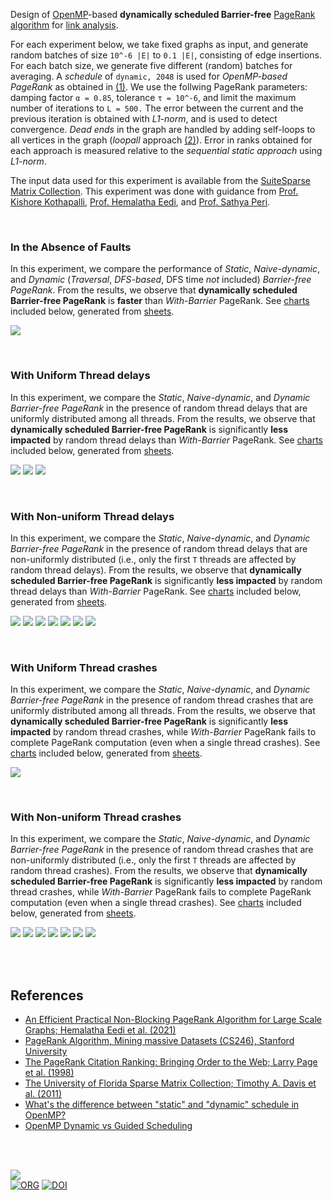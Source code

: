 Design of [OpenMP]-based **dynamically scheduled Barrier-free** [PageRank algorithm]
for [link analysis].

For each experiment below, we take fixed graphs as input, and generate random
batches of size `10^-6 |E|` to `0.1 |E|`, consisting of edge insertions. For
each batch size, we generate five different (random) batches for averaging. A
*schedule* of `dynamic, 2048` is used for *OpenMP-based PageRank* as obtained in
[(1)][pagerank-openmp]. We use the follwing PageRank parameters: damping factor
`α = 0.85`, tolerance `τ = 10^-6`, and limit the maximum number of iterations to
`L = 500.` The error between the current and the previous iteration is obtained
with *L1-norm*, and is used to detect convergence. *Dead ends* in the graph are
handled by adding self-loops to all vertices in the graph (*loopall* approach
[(2)][teleport]). Error in ranks obtained for each approach is measured relative
to the *sequential static approach* using *L1-norm*.

The input data used for this experiment is available from the
[SuiteSparse Matrix Collection]. This experiment was done with guidance from
[Prof. Kishore Kothapalli], [Prof. Hemalatha Eedi], and [Prof. Sathya Peri].

[teleport]: https://gist.github.com/wolfram77/94c38b9cfbf0c855e5f42fa24a8602fc
[pagerank-openmp]: https://github.com/puzzlef/pagerank-openmp
[SuiteSparse Matrix Collection]: https://sparse.tamu.edu
[Prof. Kishore Kothapalli]: https://faculty.iiit.ac.in/~kkishore/
[Prof. Hemalatha Eedi]: https://jntuhceh.ac.in/faculty_details/5/dept/369
[Prof. Sathya Peri]: https://people.iith.ac.in/sathya_p/
[OpenMP]: https://en.wikipedia.org/wiki/OpenMP
[PageRank algorithm]: https://en.wikipedia.org/wiki/PageRank
[link analysis]: https://en.wikipedia.org/wiki/Network_theory#Link_analysis

<br>


### In the Absence of Faults

In this experiment, we compare the performance of *Static*, *Naive-dynamic*, and
*Dynamic* (*Traversal*, *DFS-based*, DFS time *not* included) *Barrier-free*
*PageRank*. From the results, we observe that **dynamically scheduled**
**Barrier-free PageRank** is **faster** than *With-Barrier* PageRank. See [charts][charts1]
included below, generated from [sheets][sheets1].

[![](https://i.imgur.com/s5oct3o.png)][sheetp1]

[charts1]: https://imgur.com/a/SnknAwf
[sheets1]: https://docs.google.com/spreadsheets/d/1HrefgcERVI-g3Q3aTQIUtP8T5zywaNdHlmeJB2jgsOM/edit?usp=sharing
[sheetp1]: https://docs.google.com/spreadsheets/d/e/2PACX-1vTMuvH38QJ0w9rv_v1bZ1IJywEYCWcrekxa17UzoPsTjHOOAXJ20m8vidhX_Eua6StynTCsLcwaIwuk/pubhtml

<br>


### With Uniform Thread delays

In this experiment, we compare the *Static*, *Naive-dynamic*, and *Dynamic*
*Barrier-free PageRank* in the presence of random thread delays that are
uniformly distributed among all threads. From the results, we observe that
**dynamically scheduled Barrier-free PageRank** is significantly **less**
**impacted** by random thread delays than *With-Barrier* PageRank. See
[charts][charts2] included below, generated from [sheets][sheets2].

[![](https://i.imgur.com/9lmx6Xs.png)][sheetp2]
[![](https://i.imgur.com/phOhUFY.png)][sheetp2]
[![](https://i.imgur.com/fkiZQIF.png)][sheetp2]

[charts2]: https://imgur.com/a/BJ9zwju
[sheets2]: https://docs.google.com/spreadsheets/d/16XrJ7dgTwhL0O4XTrMDNCD0Ho_q5G_LWGxDc4G3yfFU/edit?usp=sharing
[sheetp2]: https://docs.google.com/spreadsheets/d/e/2PACX-1vTkMCH2q2ONfBtmqxd4LdEzVwMs1GjuAX59DNPubzvprl8ETErWqauh03QLtlZB78E6PJk7mBYlDz4D/pubhtml

<br>


### With Non-uniform Thread delays

In this experiment, we compare the *Static*, *Naive-dynamic*, and *Dynamic*
*Barrier-free PageRank* in the presence of random thread delays that are
non-uniformly distributed (i.e., only the first `T` threads are affected by
random thread delays). From the results, we observe that **dynamically**
**scheduled Barrier-free PageRank** is significantly **less impacted** by
random thread delays than *With-Barrier* PageRank. See [charts][charts3]
included below, generated from [sheets][sheets3].

[![](https://i.imgur.com/FCUUm34.png)][sheetp3]
[![](https://i.imgur.com/k0jmpm5.png)][sheetp3]
[![](https://i.imgur.com/J5ocZ10.png)][sheetp3]
[![](https://i.imgur.com/U8OFOlB.png)][sheetp3]
[![](https://i.imgur.com/EB9pX9v.png)][sheetp3]
[![](https://i.imgur.com/MD99pEU.png)][sheetp3]
[![](https://i.imgur.com/uO0KevV.png)][sheetp3]

[charts3]: https://imgur.com/a/yP7OBvr
[sheets3]: https://docs.google.com/spreadsheets/d/1XueRFUavO0IA1PCFIUAYIfloWnJwPuMpAmz3xB2aJ7s/edit?usp=sharing
[sheetp3]: https://docs.google.com/spreadsheets/d/e/2PACX-1vTr6kHOP2CWYBMFm0yBArkFHpOE3UZl4lYyqn6AfuNGkYxwLx5bkkcSQjpu2vFV4MHUSmdgiRk1OVO6/pubhtml

<br>


### With Uniform Thread crashes

In this experiment, we compare the *Static*, *Naive-dynamic*, and *Dynamic*
*Barrier-free PageRank* in the presence of random thread crashes that are
uniformly distributed among all threads. From the results, we observe that
**dynamically scheduled Barrier-free PageRank** is significantly **less**
**impacted** by random thread crashes, while *With-Barrier* PageRank fails
to complete PageRank computation (even when a single thread crashes). See
[charts][charts4] included below, generated from [sheets][sheets4].

[![](https://i.imgur.com/A1WTvGT.png)][sheetp4]

[charts4]: https://imgur.com/a/Ez19YW9
[sheets4]: https://docs.google.com/spreadsheets/d/1jdxgSaSz4SFr7yVp0F_LWrGJBtx6A0OEt3MlEIDsR7I/edit?usp=sharing
[sheetp4]: https://docs.google.com/spreadsheets/d/e/2PACX-1vRsGwM2vzcXI3HjaNEjmMghyd2rvlYXNx7LuIoEFDvjOybsulgToiG_3Mx5HfKeekuBIyD42PtCA2tD/pubhtml

<br>


### With Non-uniform Thread crashes

In this experiment, we compare the *Static*, *Naive-dynamic*, and *Dynamic*
*Barrier-free PageRank* in the presence of random thread crashes that are
non-uniformly distributed (i.e., only the first `T` threads are affected by
random thread crashes). From the results, we observe that **dynamically**
**scheduled Barrier-free PageRank** is significantly **less impacted** by random
thread crashes, while *With-Barrier* PageRank fails to complete PageRank
computation (even when a single thread crashes). See [charts][charts5] included
below, generated from [sheets][sheets5].

[![](https://i.imgur.com/WjORP8z.png)][sheetp5]
[![](https://i.imgur.com/qdXLcpy.png)][sheetp5]
[![](https://i.imgur.com/3Uk5vui.png)][sheetp5]
[![](https://i.imgur.com/LcGRgeJ.png)][sheetp5]
[![](https://i.imgur.com/FeCXTM5.png)][sheetp5]
[![](https://i.imgur.com/AfsOHrl.png)][sheetp5]
[![](https://i.imgur.com/c2RAk4Q.png)][sheetp5]

[charts5]: https://imgur.com/a/GpzFK0Y
[sheets5]: https://docs.google.com/spreadsheets/d/1krcSYLZbW7OtIQrSA44bRpR4-UpuSkb6SQwmgWCdU9M/edit?usp=sharing
[sheetp5]: https://docs.google.com/spreadsheets/d/e/2PACX-1vTqNPDs3RRzwsPPJW4uMyVnNWlkbXk9py1BdwQ2A6wSlLm6EzFVtxIj6jCFdByg9jL5WHT2LKcMPqgR/pubhtml

<br>
<br>


## References

- [An Efficient Practical Non-Blocking PageRank Algorithm for Large Scale Graphs; Hemalatha Eedi et al. (2021)](https://ieeexplore.ieee.org/document/9407114)
- [PageRank Algorithm, Mining massive Datasets (CS246), Stanford University](https://www.youtube.com/watch?v=ke9g8hB0MEo)
- [The PageRank Citation Ranking: Bringing Order to the Web; Larry Page et al. (1998)](https://citeseerx.ist.psu.edu/viewdoc/summary?doi=10.1.1.38.5427)
- [The University of Florida Sparse Matrix Collection; Timothy A. Davis et al. (2011)](https://doi.org/10.1145/2049662.2049663)
- [What's the difference between "static" and "dynamic" schedule in OpenMP?](https://stackoverflow.com/a/10852852/1413259)
- [OpenMP Dynamic vs Guided Scheduling](https://stackoverflow.com/a/43047074/1413259)

<br>
<br>


[![](https://i.imgur.com/7Cuj7c9.jpg)](https://www.youtube.com/watch?v=OP-uxSvHUn8)<br>
[![ORG](https://img.shields.io/badge/org-puzzlef-green?logo=Org)](https://puzzlef.github.io)
[![DOI](https://zenodo.org/badge/532937318.svg)](https://zenodo.org/badge/latestdoi/532937318)
